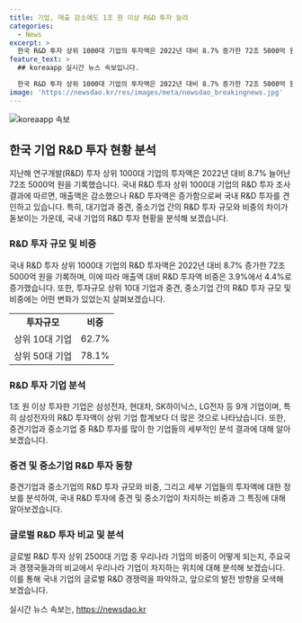 ```yaml
---
title: 기업, 매출 감소에도 1조 원 이상 R&D 투자 늘려
categories:
  - News
excerpt: >
  한국 R&D 투자 상위 1000대 기업의 투자액은 2022년 대비 8.7% 증가한 72조 5000억 원을 기록했다. 매출액은 감소했지만 R&D 투자액은 증가하여 매출액 대비 R&D 투자액 비중은 4.4%로 증가했다. 특히 삼성전자, 현대차, SK하이닉스, LG전자 등 9개 기업이 1조 원 이상을 투자했으며, 중견기업과 중소기업의 R&D 투자도 증가했다. 하지만, 국내 기업의 글로벌 R&D 투자 상위 2500대 기업 중도 47개에 불과하며, 이에 관련 정부의 대책 마련이 필요하다는 목소리가 나왔다. (352자)
feature_text: >
  ## koreaapp 실시간 뉴스 속보입니다.

  한국 R&D 투자 상위 1000대 기업의 투자액은 2022년 대비 8.7% 증가한 72조 5000억 원을 기록했다. 매출액은 감소했지만 R&D 투자액은 증가하여 매출액 대비 R&D 투자액 비중은 4.4%로 증가했다. 특히 삼성전자, 현대차, SK하이닉스, LG전자 등 9개 기업이 1조 원 이상을 투자했으며, 중견기업과 중소기업의 R&D 투자도 증가했다. 하지만, 국내 기업의 글로벌 R&D 투자 상위 2500대 기업 중도 47개에 불과하며, 이에 관련 정부의 대책 마련이 필요하다는 목소리가 나왔다. (352자)
image: 'https://newsdao.kr/res/images/meta/newsdao_breakingnews.jpg'
---
```


<p><img src="https://newsdao.kr/res/images/meta/newsdao_breakingnews.jpg" alt="koreaapp 속보" /></p>

<h2 data-ke-size="size26">한국 기업 R&D 투자 현황 분석</h2>

<p data-ke-size="size16">지난해 연구개발(R&D) 투자 상위 1000대 기업의 투자액은 2022년 대비 8.7% 늘어난 72조 5000억 원을 기록했습니다. 국내 R&D 투자 상위 1000대 기업의 R&D 투자 조사 결과에 따르면, 매출액은 감소했으나 R&D 투자액은 증가함으로써 국내 R&D 투자를 견인하고 있습니다. 특히, 대기업과 중견, 중소기업 간의 R&D 투자 규모와 비중의 차이가 돋보이는 가운데, 국내 기업의 R&D 투자 현황을 분석해 보겠습니다.</p>

<h3 data-ke-size="size24">R&D 투자 규모 및 비중</h3>

<p data-ke-size="size16">국내 R&D 투자 상위 1000대 기업의 R&D 투자액은 2022년 대비 8.7% 증가한 72조 5000억 원을 기록하며, 이에 따라 매출액 대비 R&D 투자액 비중은 3.9%에서 4.4%로 증가했습니다. 또한, 투자규모 상위 10대 기업과 중견, 중소기업 간의 R&D 투자 규모 및 비중에는 어떤 변화가 있었는지 살펴보겠습니다.</p>

<table>
    <tr><td style="text-align: center; height: 17px;"><b>투자규모</b></td><td style="text-align: center; height: 17px;"><b>비중</b></td></tr>
    <tr><td style="text-align: center; height: 17px;">상위 10대 기업</td><td style="text-align: center; height: 17px;">62.7%</td></tr>
    <tr><td style="text-align: center; height: 17px;">상위 50대 기업</td><td style="text-align: center; height: 17px;">78.1%</td></tr>
</table>

<h3 data-ke-size="size24">R&D 투자 기업 분석</h3>

<p data-ke-size="size16">1조 원 이상 투자한 기업은 삼성전자, 현대차, SK하이닉스, LG전자 등 9개 기업이며, 특히 삼성전자의 R&D 투자액이 상위 기업 합계보다 더 많은 것으로 나타났습니다. 또한, 중견기업과 중소기업 중 R&D 투자를 많이 한 기업들의 세부적인 분석 결과에 대해 알아보겠습니다.</p>

<h3 data-ke-size="size24">중견 및 중소기업 R&D 투자 동향</h3>

<p data-ke-size="size16">중견기업과 중소기업의 R&D 투자 규모와 비중, 그리고 세부 기업들의 투자액에 대한 정보를 분석하여, 국내 R&D 투자에 중견 및 중소기업이 차지하는 비중과 그 특징에 대해 알아보겠습니다.</p>

<h3 data-ke-size="size24">글로벌 R&D 투자 비교 및 분석</h3>

<p data-ke-size="size16">글로벌 R&D 투자 상위 2500대 기업 중 우리나라 기업의 비중이 어떻게 되는지, 주요국과 경쟁국들과의 비교에서 우리나라 기업이 차지하는 위치에 대해 분석해 보겠습니다. 이를 통해 국내 기업의 글로벌 R&D 경쟁력을 파악하고, 앞으로의 발전 방향을 모색해 보겠습니다.</p>
실시간 뉴스 속보는, <a href="https://newsdao.kr" rel="dofollow">https://newsdao.kr</a>


